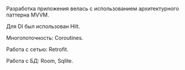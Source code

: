 Разработка приложения велась с использованием архитектурного паттерна MVVM.

Для DI был использован Hilt.

Многопоточность: Coroutines.

Работа с сетью: Retrofit.

Работа с БД: Room, Sqlite.

